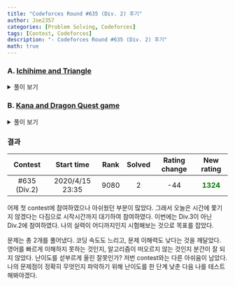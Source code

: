 ```yaml
---
title: "Codeforces Round #635 (Div. 2) 후기"
author: Joe2357
categories: [Problem Solving, Codeforces]
tags: [Contest, Codeforces]
description: "- Codeforces Round #635 (Div. 2) 후기"
math: true
---
```






### A. [Ichihime and Triangle](https://codeforces.com/contest/1337/problem/A)

<details markdown="1"><summary>풀이 보기</summary>

#### 풀이  

문제에서 주어진 조건으로, $x=b,y=c,z=c$ 등 여러가지 방법이 가능하다.

전혀 어려운 문제가 아니었다. 말장난에 놀아난 기분이었다.

#### 코드

```c
#include <stdio.h>
 
int main(t)
{
    for (scanf("%d", &t); t; t--)
    {
        long long temp[4];
        for (int i = 0; i < 4; i++)
            scanf("%lld", temp + i);
        printf("%lld %lld %lld\n", temp[1], temp[2], temp[2]);
    }
    return 0;
}
```

</details>

### B. [Kana and Dragon Quest game](https://codeforces.com/contest/1337/problem/B)

<details markdown="1"><summary>풀이 보기</summary>

#### 풀이  

사용할 수 있는 skill은 2가지이다.

- $x$를 $x/2+10$으로 만든다.
- $x$를 $x-10$으로 만든다.

$x$가 20이 넘는다면, 1번 skill를 사용하면 2번 skill을 사용할 때보다 더 많은 damage를 줄 수 있다. 그렇지 않다면 오히려 health를 회복하는 상황이 발생한다.

health가 20보다 크다면 1번 skill을 계속해서 사용하다, 2번 skill로 잡을 수 있다면 true, 아니라면 false를 리턴한다.

#### 코드

```c
#include <stdio.h>
 
int main(t)
{
    char temp[2][5] = {"NO", "YES"};
    for (scanf("%d", &t); t; t--)
    {
        int x, n, m, bo = 0;
        scanf("%d %d %d", &x, &n, &m);
        while (1)
        {
            if (x <= m * 10)
            {
                bo = 1;
                break;
            }
            else if (x > 20 && n > 0)
            {
                x /= 2, x += 10, n--;
            }
            else
                break;
        }
        printf("%s\n", temp[bo]);
    }
    return 0;
}
```

</details>

### 결과

|   Contest    |   Start time    | Rank | Solved | Rating change |                 New rating                 |
| :----------: | :-------------: | :--: | :----: | :-----------: | :----------------------------------------: |
| #635 (Div.2) | 2020/4/15 23:35 | 9080 |   2    |      -44      | <strong style="color: green">1324</strong> |

어제 첫 contest에 참여하였으나 아쉬웠던 부분이 많았다. 그래서 오늘은 시간에 쫓기지 않겠다는 다짐으로 시작시간까지 대기하여 참여하였다. 이번에는 Div.3이 아닌 Div.2에 참여하였다. 나의 실력이 어디까지인지 시험해보는 것으로 목표를 잡았다.

문제는 총 2개를 풀어냈다. 코딩 속도도 느리고, 문제 이해력도 낮다는 것을 깨달았다. 영어를 빠르게 이해하지 못하는 것인지, 알고리즘이 떠오르지 않는 것인지 분간이 잘 되지 않았다. 난이도를 섣부르게 올린 잘못인가? 저번 contest와는 다른 아쉬움이 남았다. 나의 문제점이 정확히 무엇인지 파악하기 위해 난이도를 한 단계 낮춘 다음 나를 테스트해봐야겠다.